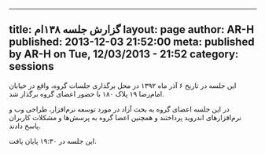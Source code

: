 ----------
title: گزارش جلسه ۱۳۸ام 
layout: page
author: AR-H
published: 2013-12-03 21:52:00
meta: published by AR-H on Tue, 12/03/2013 - 21:52
category: sessions
----------
این جلسه در تاریخ ۶ آذر ماه ۱۳۹۲ در محل برگذاری جلسات گروه، واقع در خیابان
امام‌رضا ۱۹ پلاک ۱۸۰ با حضور اعضای گروه برگذار شد.


<!--more-->



در این جلسه اعضای گروه به بحث آزاد در مورد توسعه نرم‌افزار، طراحی وب و
نرم‌افزارهای اندروید پرداختند و همچنین اعضا گروه به پرسش‌ها و مشکلات کاربران
پاسخ دادند.

این جلسه در ۱۹:۳۰ پایان یافت.
